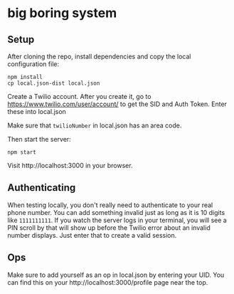 # big boring system

## Setup

After cloning the repo, install dependencies and copy the local configuration file:

    npm install
    cp local.json-dist local.json

Create a Twilio account. After you create it, go to https://www.twilio.com/user/account/ to get the SID and Auth Token. Enter these into local.json

Make sure that `twilioNumber` in local.json has an area code.

Then start the server:

    npm start

Visit http://localhost:3000 in your browser.

## Authenticating

When testing locally, you don't really need to authenticate to your real phone number. You can add something invalid just as long as it is 10 digits like `1111111111`. If you watch the server logs in your terminal, you will see a PIN scroll by that will show up before the Twilio error about an invalid number displays. Just enter that to create a valid session.

## Ops

Make sure to add yourself as an op in local.json by entering your UID. You can find this on your http://localhost:3000/profile page near the top.
